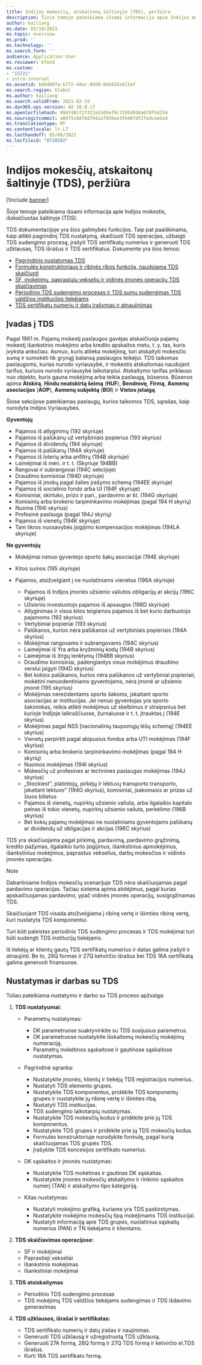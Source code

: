 ```yaml
---
title: Indijos mokesčių, atskaitonų šaltinyje (TDS), peržiūra
description: Šioje temoje pateikiama išsami informacija apie Indijos mokestis, išskaičiuotas šaltinyje (TDS). TDS dokumentacijoje yra šios galimybės funkcijos.
author: kailiang
ms.date: 03/19/2021
ms.topic: overview
ms.prod: ''
ms.technology: ''
ms.search.form: ''
audience: Application User
ms.reviewer: kfend
ms.custom:
- "15721"
- intro-internal
ms.assetid: b4b406fa-b772-44ec-8dd8-8eb818a921ef
ms.search.region: Global
ms.author: kailiang
ms.search.validFrom: 2021-03-19
ms.dyn365.ops.version: AX 10.0.17
ms.openlocfilehash: 0947481f27323a53d5ef9c7295d8dda078fb4254
ms.sourcegitcommit: e09f5c6d78d7942af950ae3f6407df2fedceeba4
ms.translationtype: MT
ms.contentlocale: lt-LT
ms.lasthandoff: 05/06/2022
ms.locfileid: "8720202"
---
```

# <a name="indian-tax-deducted-at-source-tds-overview"></a>Indijos mokesčių, atskaitonų šaltinyje (TDS), peržiūra

[!include [banner](../includes/banner.md)]

Šioje temoje pateikiama išsami informacija apie Indijos mokestis, išskaičiuotas šaltinyje (TDS).

TDS dokumentacijoje yra šios galimybės funkcijos. Taip pat paaiškinama, kaip atlikti pagrindinį TDS nustatymą, skaičiuoti TDS operacijas, užbaigti TDS sudengimo procesą, įrašyti TDS sertifikatų numerius ir generuoti TDS užklausas, TDS išrašus ir TDS sertifikatus. Dokumente yra šios temos:

- [Pagrindinis nustatymas TDS](apac-ind-TDS-TDS-ledger-accounts-setup.md)
- [Formulės konstruktoriaus ir ribinės ribos funkcija, naudojama TDS skaičiuoti](apac-ind-TDS-Formula-designer.md)
- [SF, mokėjimų, paprastųjų vekselių ir vidinės įmonės operacijų TDS skaičiavimas](apac-ind-TDS-Calculate-TDS-on-invoices-using-journals.md)
- [Periodinio TDS sudengimo procesas ir TDS sumų sudengimas TDS valdžios institucijos tiekėjams](apac-ind-TDS-Run-the-periodic-TDS-settlement-process.md)
- [TDS sertifikatų numerių ir datų įrašymas ir atnaujinimas](apac-ind-TDS-Record-TDS-concession-certificate-numbers.md)

## <a name="introduction-to-tds"></a>Įvadas į TDS

Pagal 1961 m. Pajamų mokestį paslaugos gavėjas atskaičiuoja pajamų mokestį išankstinio mokėjimo arba kredito apskaitos metu, t. y. tas, kuris įvyksta anksčiau. Asmuo, kuris atlieka mokėjimą, turi atskaityti mokesčio sumą ir sumokėti tik grynąjį balansą paslaugos teikėjui. TDS taikomas paslaugoms, kurias nurodo vyriausybė, ir mokestis atskaitomas naudojant tarifus, kuriuos nurodo vyriausybė laikotarpiui. Atskaitymo tarifas priklauso nuo objekto, kuris gauna mokėjimą arba teikia paslaugą, būsenos. Būsenos apima **Atskirą**, **Hindu neatskirtą šeimą** (**HUF**), **Bendrovę**, **Firmą**, **Asmenų asociacijas** (**AOP**), **Asmenų subjektą** (**BOI**) ir **Vietos įstaigą**.

Šiose sekcijose pateikiamas paslaugų, kurios taikomos TDS, sąrašas, kaip nurodyta Indijos Vyriausybės.

**Gyventojų**

- Pajamos iš atlyginimų (192 skyriuje)
- Pajamos iš palūkanų už vertybiniais popierius (193 skyrius)
- Pajamos iš dividendų (194 skyriuje)
- Pajamos iš palūkanų (194A skyriuje)
- Pajamos iš loterių arba anfiltrų (194B skyriuje)
- Laimėjimai iš mėn. ir t. t. (Skyriuje 194BB)
- Rangovai ir subrangovai (194C sekcijoje)
- Draudimo komisiniai (194D skyriuje)
- Pajamos iš įmokų pagal šalies įrašymo schemą (194EE skyriuje)
- Pajamos iš socialinio fondo arba UI (194F skyriuje)
- Komisiniai, skirtuko, prizo ir pan., pardavimo ar kt. (194G skyriuje)
- Komisinių arba brokerio tarpininkavimo mokėjimas (pagal 194 H skyrių)
- Nuoma (194I skyrius)
- Profesinė paslauga (pagal 194J skyrių)
- Pajamos iš vienetų (194K skyriuje)
- Tam tikros nuosavybės įsigijimo kompensacijos mokėjimas (194LA skyriuje)

**Ne gyventojų**

- Mokėjimai nenuo gyventojo sporto šakų asociacijai (194E skyriuje)
- Kitos sumos (195 skyriuje)
- Pajamos, atsižvelgiant į ne nuolatiniams vienetus (196A skyriuje)

    - Pajamos iš Indijos įmonės užsienio valiutos obligacijų ar akcijų (196C skyriuje)
    - Užsienio investuotojo pajamos iš apsaugos (196D skyriuje)
    - Atlyginimas ir visos kitos teigiamos pajamos iš bet kurio darbuotojo pajamoms (192 skyrius)
    - Vertybiniai popieriai (193 skyrius)
    - Palūkanos, kurios nėra palūkanos už vertybiniais popieriais (194A skyrius)
    - Mokėjimai rangovams ir subrangovams (194C skyrius)
    - Laimėjimai iš Yra arba kryžminių kodų (194B skyrius)
    - Laimėjimai iš žirgų lenktynių (194BB skyrius)
    - Draudimo komisiniai, padengiantys visus mokėjimus draudimo verslui įsigyti (194D skyrius)
    - Bet kokios palūkanos, kurios nėra palūkanos už vertybiniai popieriaii, mokėtini nenuodentiniams gyventojams, nėra įmonė ar užsienio įmonė (195 skyrius)
    - Mokėjimas nerezidentams sporto šakoms, įskaitant sporto asociacijas ar institucijas. Jei nenuo gyventojas yra sporto šakininkas, reikia atlikti mokėjimus už skelbimus ir straipsnius bet kurioje Indijoje laikraščiuose, žurnaluose ir t. t. įtrauktas į (194E skyrius)
    - Mokėjimas pagal NSS \[nacionalinių taupomųjų lėšų schemą\] (194EE skyrius)
    - Vienetų perpirkti pagal abipusius fondus arba UTI mokėjimas (194F skyrius)
    - Komisinių arba brokerio tarpininkavimo mokėjimas (pagal 194 H skyrių)
    - Nuomos mokėjimas (194I skyrius)
    - Mokesčių už profesines ar technines paslaugas mokėjimas (194J skyrius)
    - „Stockiest", platintojų, pirkėjų ir lėktuvų transporto transporto, įskaitant lėktuvo" (194G skyrius), komisiniai, įsakomasis ar prizas už šiuos bilietus
    - Pajamos iš vienetų, nupirktų užsienio valiuta, arba ilgalaikio kapitalo pelnas iš tokio vienetų, nupirktų užsienio valiuta, perkėlimo (196B skyrius)
    - Bet kokių pajamų mokėjimas ne nuolatiniams gyventojams palūkanų ar dividendų už obligacijas ir akcijas (196C skyrius)

TDS yra skaičiuojama pagal pirkimą, pardavimą, pardavimo grąžinimą, kredito pažymas, ilgalaikio turto įsigijimus, išankstinius apmokėjimus, išankstinius mokėjimus, paprastus vekselius, darbų mokesčius ir vidinės įmonės operacijas.

> [!NOTE]
> Dabartiniame Indijos mokesčių scenarijuje TDS nėra skaičiuojamas pagal pardavimo operacijas. Tačiau sistema apima atidėjimus, pagal kurias apskaičiuojamas pardavimo, ypač vidinės įmonės operacijų, susigrąžinamas TDS.

Skaičiuojant TDS visada atsižvelgiama į ribinę vertę ir išimties ribinę vertę, kuri nustatyta TDS komponentui.

Turi būti paleistas periodinis TDS sudengimo procesas ir TDS mokėjimai turi būti sudengti TDS institucijų tiekėjams.

Iš tiekėjų ar klientų gautų TDS sertifikatų numerius ir datas galima įrašyti ir atnaujinti. Be to, 26Q formas ir 27Q ketvirčio išrašus bei TDS 16A sertifikatą galima generuoti finansuose.

## <a name="setting-up-and-working-with-tds"></a>Nustatymas ir darbas su TDS

Toliau pateikiama nustatymo ir darbo su TDS proceso apžvalga:

1. **TDS nustatyumai:**

    - Parametrų nustatymas:

        - DK parametruose suaktyvinkite su TDS susijusius parametrus.
        - DK parametruose nustatykite išskaitomų mokesčių mokėjimų numeraciją.
        - Parametrų mokėtinos sąskaitose ir gautinose sąskaitose nustatymas.

    - Pagrindinė sąranka:

        - Nustatykite įmonės, klientų ir tiekėjų TDS registracijos numerius.
        - Nustatyti TDS elemento grupes.
        - Nustatykite TDS komponentus, pridėkite TDS komponentų grupes ir nustatykite jų ribinę vertę ir išimties ribą.
        - Nustatyti TDS institucijas.
        - TDS sudengimo laikotarpių nustatymas.
        - Nustatykite TDS mokesčių kodus ir pridėkite prie jų TDS komponentus.
        - Nustatykite TDS grupes ir pridėkite prie jų TDS mokesčių kodus.
        - Formulės konstruktoriuje nurodykite formulę, pagal kurią skaičiuojamas TDS grupės TDS.
        - Įrašykite TDS koncesijos sertifikato numerius.

    - DK sąskaitos ir įmonės nustatymas:

        - Nustatykite TDS mokėtinas ir gautinas DK sąskaitas.
        - Nustatykite įmonės mokesčių atskaitymo ir rinkinio sąskaitos numerį (TAN) ir atskaitymo tipo kategoriją.

    - Kitas nustatymas:

        - Nustatyti mokėjimo grafiką, kuriame yra TDS paskirstymas.
        - Nustatykite mokėjimo mokesčių tipą mokėjimams TDS institucijai.
        - Nustatyti informaciją apie TDS grupes, nuolatinius sąskaitų numerius (PAN) ir TN tiekėjams ir klientams.

2. **TDS skaičiavimas operacijose:**

    - SF ir mokėjimai
    - Paprastieji vekseliai
    - Išankstinis mokėjimas
    - Išankstiniai mokėjimai

3. **TDS atsiskaitymas**

    - Periodinio TDS sudengimo procesas
    - TDS mokėjimų TDS valdžios tiekėjams sudengimas ir TDS išdavimo generavimas

4. **TDS užklausos, išrašai ir sertifikatas:**

    - TDS sertifikato numerių ir datų įrašas ir naujinimas.
    - Generuoti TDS užklausą ir užregistruotą TDS užklausą.
    - Generuoti 27A formą, 26Q formą ir 27Q TDS formą ir ketvirčio el.TDS išrašus.
    - Kurti 16A TDS sertifikato formą.
